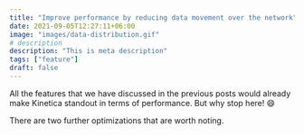 ```yaml
---
title: "Improve performance by reducing data movement over the network"
date: 2021-09-05T12:27:11+06:00
image: "images/data-distribution.gif"
# description
description: "This is meta description"
tags: ["feature"]
draft: false
---
```


All the features that we have discussed in the previous posts would already make Kinetica standout in terms of performance. But why stop here! 😄

There are two further optimizations that are worth noting.